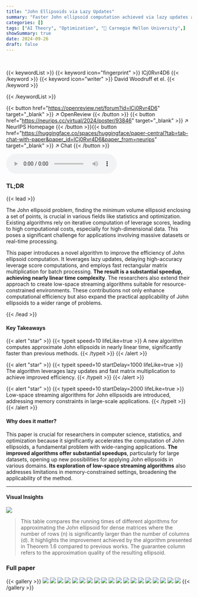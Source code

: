 ```yaml
---
title: "John Ellipsoids via Lazy Updates"
summary: "Faster John ellipsoid computation achieved via lazy updates and fast matrix multiplication, improving efficiency and enabling low-space streaming algorithms."
categories: []
tags: ["AI Theory", "Optimization", "🏢 Carnegie Mellon University",]
showSummary: true
date: 2024-09-26
draft: false
---
```


<br>

{{< keywordList >}}
{{< keyword icon="fingerprint" >}} lCj0Rvr4D6 {{< /keyword >}}
{{< keyword icon="writer" >}} David Woodruff et el. {{< /keyword >}}
 
{{< /keywordList >}}

{{< button href="https://openreview.net/forum?id=lCj0Rvr4D6" target="_blank" >}}
↗ OpenReview
{{< /button >}}
{{< button href="https://neurips.cc/virtual/2024/poster/93846" target="_blank" >}}
↗ NeurIPS Homepage
{{< /button >}}{{< button href="https://huggingface.co/spaces/huggingface/paper-central?tab=tab-chat-with-paper&paper_id=lCj0Rvr4D6&paper_from=neurips" target="_blank" >}}
↗ Chat
{{< /button >}}



<audio controls>
    <source src="https://ai-paper-reviewer.com/lCj0Rvr4D6/podcast.wav" type="audio/wav">
    Your browser does not support the audio element.
</audio>


### TL;DR


{{< lead >}}

The John ellipsoid problem, finding the minimum volume ellipsoid enclosing a set of points, is crucial in various fields like statistics and optimization. Existing algorithms rely on iterative computation of leverage scores, leading to high computational costs, especially for high-dimensional data.  This poses a significant challenge for applications involving massive datasets or real-time processing. 

This paper introduces a novel algorithm to improve the efficiency of John ellipsoid computation. It leverages lazy updates, delaying high-accuracy leverage score computations, and employs fast rectangular matrix multiplication for batch processing.  **The result is a substantial speedup, achieving nearly linear time complexity**. The researchers also extend their approach to create low-space streaming algorithms suitable for resource-constrained environments. These contributions not only enhance computational efficiency but also expand the practical applicability of John ellipsoids to a wider range of problems.

{{< /lead >}}


#### Key Takeaways

{{< alert "star" >}}
{{< typeit speed=10 lifeLike=true >}} A new algorithm computes approximate John ellipsoids in nearly linear time, significantly faster than previous methods. {{< /typeit >}}
{{< /alert >}}

{{< alert "star" >}}
{{< typeit speed=10 startDelay=1000 lifeLike=true >}} The algorithm leverages lazy updates and fast matrix multiplication to achieve improved efficiency. {{< /typeit >}}
{{< /alert >}}

{{< alert "star" >}}
{{< typeit speed=10 startDelay=2000 lifeLike=true >}} Low-space streaming algorithms for John ellipsoids are introduced, addressing memory constraints in large-scale applications. {{< /typeit >}}
{{< /alert >}}

#### Why does it matter?
This paper is crucial for researchers in computer science, statistics, and optimization because it significantly accelerates the computation of John ellipsoids, a fundamental problem with wide-ranging applications.  **The improved algorithms offer substantial speedups**, particularly for large datasets, opening up new possibilities for applying John ellipsoids in various domains.  **Its exploration of low-space streaming algorithms** also addresses limitations in memory-constrained settings, broadening the applicability of the method.

------
#### Visual Insights





![](https://ai-paper-reviewer.com/lCj0Rvr4D6/tables_1_1.jpg)

> This table compares the running times of different algorithms for approximating the John ellipsoid for dense matrices where the number of rows (n) is significantly larger than the number of columns (d).  It highlights the improvement achieved by the algorithm presented in Theorem 1.6 compared to previous works.  The guarantee column refers to the approximation quality of the resulting ellipsoid.





### Full paper

{{< gallery >}}
<img src="https://ai-paper-reviewer.com/lCj0Rvr4D6/1.png" class="grid-w50 md:grid-w33 xl:grid-w25" />
<img src="https://ai-paper-reviewer.com/lCj0Rvr4D6/2.png" class="grid-w50 md:grid-w33 xl:grid-w25" />
<img src="https://ai-paper-reviewer.com/lCj0Rvr4D6/3.png" class="grid-w50 md:grid-w33 xl:grid-w25" />
<img src="https://ai-paper-reviewer.com/lCj0Rvr4D6/4.png" class="grid-w50 md:grid-w33 xl:grid-w25" />
<img src="https://ai-paper-reviewer.com/lCj0Rvr4D6/5.png" class="grid-w50 md:grid-w33 xl:grid-w25" />
<img src="https://ai-paper-reviewer.com/lCj0Rvr4D6/6.png" class="grid-w50 md:grid-w33 xl:grid-w25" />
<img src="https://ai-paper-reviewer.com/lCj0Rvr4D6/7.png" class="grid-w50 md:grid-w33 xl:grid-w25" />
<img src="https://ai-paper-reviewer.com/lCj0Rvr4D6/8.png" class="grid-w50 md:grid-w33 xl:grid-w25" />
<img src="https://ai-paper-reviewer.com/lCj0Rvr4D6/9.png" class="grid-w50 md:grid-w33 xl:grid-w25" />
<img src="https://ai-paper-reviewer.com/lCj0Rvr4D6/10.png" class="grid-w50 md:grid-w33 xl:grid-w25" />
<img src="https://ai-paper-reviewer.com/lCj0Rvr4D6/11.png" class="grid-w50 md:grid-w33 xl:grid-w25" />
<img src="https://ai-paper-reviewer.com/lCj0Rvr4D6/12.png" class="grid-w50 md:grid-w33 xl:grid-w25" />
<img src="https://ai-paper-reviewer.com/lCj0Rvr4D6/13.png" class="grid-w50 md:grid-w33 xl:grid-w25" />
<img src="https://ai-paper-reviewer.com/lCj0Rvr4D6/14.png" class="grid-w50 md:grid-w33 xl:grid-w25" />
<img src="https://ai-paper-reviewer.com/lCj0Rvr4D6/15.png" class="grid-w50 md:grid-w33 xl:grid-w25" />
<img src="https://ai-paper-reviewer.com/lCj0Rvr4D6/16.png" class="grid-w50 md:grid-w33 xl:grid-w25" />
<img src="https://ai-paper-reviewer.com/lCj0Rvr4D6/17.png" class="grid-w50 md:grid-w33 xl:grid-w25" />
<img src="https://ai-paper-reviewer.com/lCj0Rvr4D6/18.png" class="grid-w50 md:grid-w33 xl:grid-w25" />
<img src="https://ai-paper-reviewer.com/lCj0Rvr4D6/19.png" class="grid-w50 md:grid-w33 xl:grid-w25" />
{{< /gallery >}}